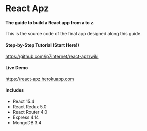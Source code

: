 # React Apz

#### The guide to build a React app from a to z.

This is the source code of the final app designed along this guide.

#### Step-by-Step Tutorial (Start Here!)

https://github.com/jp7internet/react-apz/wiki

####  Live Demo

https://react-apz.herokuapp.com

#### Includes

* React 15.4
* React Redux 5.0
* React Router 4.0
* Express 4.14
* MongoDB 3.4
